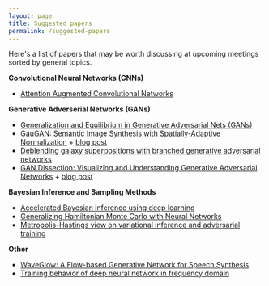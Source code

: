 ```yaml
---
layout: page
title: Suggested papers
permalink: /suggested-papers
---
```


Here's a list of papers that may be worth discussing at upcoming meetings sorted by general topics.

**Convolutional Neural Networks (CNNs)**
* [Attention Augmented Convolutional Networks](https://arxiv.org/abs/1904.09925)

**Generative Adverserial Networks (GANs)**
* [Generalization and Equilibrium in Generative Adversarial Nets (GANs)](https://arxiv.org/abs/1703.00573)
* [GauGAN: Semantic Image Synthesis with Spatially-Adaptive Normalization](https://arxiv.org/abs/1903.07291) + [blog post](https://blogs.nvidia.com/blog/2019/03/18/gaugan-photorealistic-landscapes-nvidia-research/)
* [Deblending galaxy superpositions with branched generative adversarial networks](https://arxiv.org/abs/1810.10098)
* [GAN Dissection: Visualizing and Understanding Generative Adversarial Networks](https://arxiv.org/abs/1811.10597v1) + [blog post](https://gandissect.csail.mit.edu/%E2%80%8B)

**Bayesian Inference and Sampling Methods**
* [Accelerated Bayesian inference using deep learning](https://arxiv.org/abs/1903.10860)
* [Generalizing Hamiltonian Monte Carlo with Neural Networks](https://arxiv.org/abs/1711.09268)
* [Metropolis-Hastings view on variational inference and adversarial training](https://arxiv.org/abs/1810.07151)

**Other**
* [WaveGlow: A Flow-based Generative Network for Speech Synthesis](https://arxiv.org/abs/1811.00002)
* [Training behavior of deep neural network in frequency domain](https://arxiv.org/abs/1807.01251)


